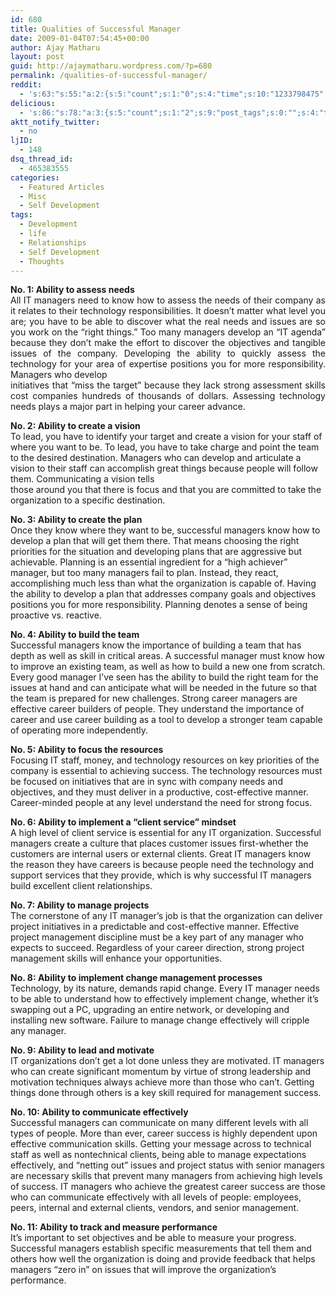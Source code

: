 ```yaml
---
id: 680
title: Qualities of Successful Manager
date: 2009-01-04T07:54:45+00:00
author: Ajay Matharu
layout: post
guid: http://ajaymatharu.wordpress.com/?p=680
permalink: /qualities-of-successful-manager/
reddit:
  - 's:63:"s:55:"a:2:{s:5:"count";s:1:"0";s:4:"time";s:10:"1233798475";}";";'
delicious:
  - 's:86:"s:78:"a:3:{s:5:"count";s:1:"2";s:9:"post_tags";s:0:"";s:4:"time";s:10:"1233798474";}";";'
aktt_notify_twitter:
  - no
ljID:
  - 148
dsq_thread_id:
  - 465383555
categories:
  - Featured Articles
  - Misc
  - Self Development
tags:
  - Development
  - life
  - Relationships
  - Self Development
  - Thoughts
---
```

<p style="text-align:justify;">
  <strong>No. 1: Ability to assess needs</strong><br /> All IT managers need to know how to assess the needs of their company as it relates to their technology responsibilities. It doesn&#8217;t matter what level you are; you have to be able to discover what the real needs and issues are so you work on the &#8220;right things.&#8221; Too many managers develop an &#8220;IT agenda&#8221; because they don&#8217;t make the effort to discover the objectives and tangible issues of the company. Developing the ability to quickly assess the technology for your area of expertise positions you for more responsibility. Managers who develop<br /> initiatives that &#8220;miss the target&#8221; because they lack strong assessment skills cost companies hundreds of thousands of dollars. Assessing technology needs plays a major part in helping your career advance.
</p>

<p style="text-align:justify;">
  <p>
    <strong>No. 2: Ability to create a vision</strong><br /> To lead, you have to identify your target and create a vision for your staff of where you want to be. To lead, you have to take charge and point the team to the desired destination. Managers who can develop and articulate a vision to their staff can accomplish great things because people will follow them. Communicating a vision tells<br /> those around you that there is focus and that you are committed to take the organization to a specific destination.
  </p>
  
  <p>
    <strong>No. 3: Ability to create the plan</strong><br /> Once they know where they want to be, successful managers know how to develop a plan that will get them there. That means choosing the right priorities for the situation and developing plans that are aggressive but achievable. Planning is an essential ingredient for a &#8220;high achiever&#8221; manager, but too many managers fail to plan. Instead, they react, accomplishing much less than what the organization is capable of. Having the ability to develop a plan that addresses company goals and objectives positions you for more responsibility. Planning denotes a sense of being proactive vs. reactive.
  </p>
  
  <p>
    <strong>No. 4: Ability to build the team</strong><br /> Successful managers know the importance of building a team that has depth as well as skill in critical areas. A successful manager must know how to improve an existing team, as well as how to build a new one from scratch. Every good manager I&#8217;ve seen has the ability to build the right team for the issues at hand and can anticipate what will be needed in the future so that the team is prepared for new challenges. Strong career managers are effective career builders of people. They understand the importance of career and use career building as a tool to develop a stronger team capable of operating more independently.
  </p>
  
  <p>
    <strong>No. 5: Ability to focus the resources</strong><br /> Focusing IT staff, money, and technology resources on key priorities of the company is essential to achieving success. The technology resources must be focused on initiatives that are in sync with company needs and objectives, and they must deliver in a productive, cost-effective manner. Career-minded people at any level understand the need for strong focus.
  </p>
  
  <p>
    <strong>No. 6: Ability to implement a &#8220;client service&#8221; mindset</strong><br /> A high level of client service is essential for any IT organization. Successful managers create a culture that places customer issues first-whether the customers are internal users or external clients. Great IT managers know the reason they have careers is because people need the technology and support services that they provide, which is why successful IT managers build excellent client relationships.
  </p>
  
  <p>
    <strong>No. 7: Ability to manage projects</strong><br /> The cornerstone of any IT manager&#8217;s job is that the organization can deliver project initiatives in a predictable and cost-effective manner. Effective project management discipline must be a key part of any manager who expects to succeed. Regardless of your career direction, strong project management skills will enhance your opportunities.
  </p>
  
  <p>
    <strong>No. 8: Ability to implement change management processes</strong><br /> Technology, by its nature, demands rapid change. Every IT manager needs to be able to understand how to effectively implement change, whether it&#8217;s swapping out a PC, upgrading an entire network, or developing and installing new software. Failure to manage change effectively will cripple any manager.
  </p>
  
  <p>
    <strong>No. 9: Ability to lead and motivate</strong><br /> IT organizations don&#8217;t get a lot done unless they are motivated. IT managers who can create significant momentum by virtue of strong leadership and motivation techniques always achieve more than those who can&#8217;t. Getting things done through others is a key skill required for management success.
  </p>
  
  <p>
    <strong>No. 10: Ability to communicate effectively</strong><br /> Successful managers can communicate on many different levels with all types of people. More than ever, career success is highly dependent upon effective communication skills. Getting your message across to technical staff as well as nontechnical clients, being able to manage expectations effectively, and &#8220;netting out&#8221; issues and project status with senior managers are necessary skills that prevent many managers from achieving high levels of success. IT managers who achieve the greatest career success are those who can communicate effectively with all levels of people: employees, peers, internal and external clients, vendors, and senior management.
  </p>
  
  <p>
    <strong>No. 11: Ability to track and measure performance</strong><br /> It&#8217;s important to set objectives and be able to measure your progress. Successful managers establish specific measurements that tell them and others how well the organization is doing and provide feedback that helps<br /> managers &#8220;zero in&#8221; on issues that will improve the organization&#8217;s performance.
  </p>